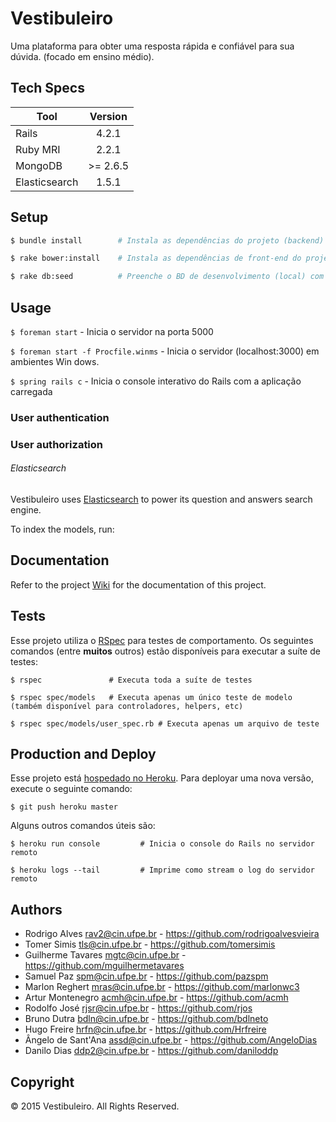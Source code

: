 # Vestibuleiro

Uma plataforma para obter uma resposta rápida e confiável para sua dúvida. (focado em ensino médio).

## Tech Specs

| Tool                                 | Version          |
| ------------------------------------ |:----------------:|
| Rails                                | 4.2.1            |
| Ruby MRI                             | 2.2.1            |
| MongoDB                              | >= 2.6.5         |
| Elasticsearch                        | 1.5.1            |

## Setup

```bash
$ bundle install        # Instala as dependências do projeto (backend)

$ rake bower:install    # Instala as dependências de front-end do projeto

$ rake db:seed          # Preenche o BD de desenvolvimento (local) com alguns dados prontos
```

## Usage

`$ foreman start`   - Inicia o servidor na porta 5000

`$ foreman start -f Procfile.winms`  - Inicia o servidor (localhost:3000) em ambientes Win
dows.

`$ spring rails c`  - Inicia o console interativo do Rails com a aplicação carregada

### User authentication

### User authorization

###### Elasticsearch

Vestibuleiro uses [Elasticsearch] to power its question and answers search engine.

To index the models, run:


## Documentation

Refer to the project [Wiki] for the documentation of this project.

## Tests

Esse projeto utiliza o [RSpec] para testes de comportamento. Os seguintes comandos (entre **muitos** outros) estão disponíveis para executar a suíte de testes:

```shell
$ rspec               # Executa toda a suíte de testes

$ rspec spec/models   # Executa apenas um único teste de modelo (também disponível para controladores, helpers, etc)

$ rspec spec/models/user_spec.rb # Executa apenas um arquivo de teste
```

## Production and Deploy

Esse projeto está [hospedado no Heroku]. Para deployar uma nova versão, execute o seguinte comando:

`$ git push heroku master`

Alguns outros comandos úteis são:

```shell
$ heroku run console         # Inicia o console do Rails no servidor remoto

$ heroku logs --tail         # Imprime como stream o log do servidor remoto
```

## Authors

* Rodrigo Alves <rav2@cin.ufpe.br> - https://github.com/rodrigoalvesvieira
* Tomer Simis <tls@cin.ufpe.br> - https://github.com/tomersimis
* Guilherme Tavares <mgtc@cin.ufpe.br> - https://github.com/mguilhermetavares
* Samuel Paz <spm@cin.ufpe.br> - https://github.com/pazspm
* Marlon Reghert <mras@cin.ufpe.br> - https://github.com/marlonwc3
* Artur Montenegro <acmh@cin.ufpe.br> - https://github.com/acmh
* Rodolfo José <rjsr@cin.ufpe.br> - https://github.com/rjos
* Bruno Dutra <bdln@cin.ufpe.br> - https://github.com/bdlneto
* Hugo Freire <hrfn@cin.ufpe.br> - https://github.com/Hrfreire
* Ângelo de Sant'Ana <assd@cin.ufpe.br> - https://github.com/AngeloDias
* Danilo Dias <ddp2@cin.ufpe.br> - https://github.com/daniloddp

## Copyright

© 2015 Vestibuleiro. All Rights Reserved.

[RSpec]: http://rspec.info
[hospedado no Heroku]: http://vestibuleiro.herokuapp.com
[Elasticsearch]: https://github.com/elastic/elasticsearch
[Wiki]: https://github.com/tomersimis/vestibuleiro/wiki
